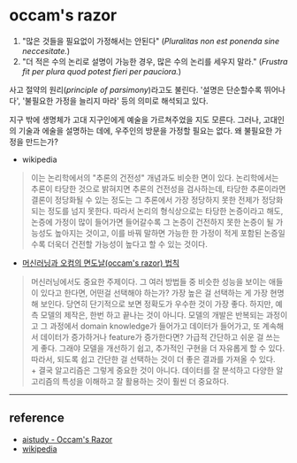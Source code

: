 # occam's razor

1. "많은 것들을 필요없이 가정해서는 안된다" (*Pluralitas non est ponenda sine neccesitate.*)
2. "더 적은 수의 논리로 설명이 가능한 경우, 많은 수의 논리를 세우지 말라." (*Frustra fit per plura quod potest fieri per pauciora.*)

사고 절약의 원리(*principle of parsimony*)라고도 불린다. '설명은 단순할수록 뛰어나다', '불필요한 가정을 늘리지 마라' 등의 의미로 해석되고 있다.  

지구 밖에 생명체가 고대 지구인에게 예술을 가르쳐주었을 지도 모른다. 그러나, 고대인의 기술과 에술을 설명하는 데에, 우주인의 방문을 가정할 필요는 없다. 왜 불필요한 가정을 만드는가? 

* wikipedia
> 이는 논리학에서의 "추론의 건전성" 개념과도 비슷한 면이 있다. 논리학에서는 추론이 타당한 것으로 밝혀지면 추론의 건전성을 검사하는데, 타당한 추론이라면 결론이 정당화될 수 있는 정도는 그 추론에서 가장 정당하지 못한 전제가 정당화되는 정도를 넘지 못한다. 따라서 논리의 형식상으로는 타당한 논증이라고 해도, 논증에 가정이 많이 들어가면 들어갈수록 그 논증이 건전하지 못한 논증이 될 가능성도 높아지는 것이고, 이를 바꿔 말하면 가능한 한 가정이 적게 포함된 논증일수록 더욱더 건전할 가능성이 높다고 할 수 있는 것이다.

* [머신러닝과 오컴의 면도날(occam's razor) 법칙](https://www.youtube.com/watch?v=iWtdGpSYEC0)
> 머신러닝에서도 중요한 주제이다. 그 여러 방법들 중 비슷한 성능을 보이는 애들이 있다고 한다면, 어떤걸 선택해야 하는가?
가장 높은 걸 선택하는 게 가장 현명해 보인다. 당연히 단기적으로 보면 정확도가 우수한 것이 가장 좋다. 하지만, 예측 모델의 제작은, 한번 하고 끝나는 것이 아니다. 모델의 개발은 반복되는 과정이고 그 과정에서 domain knowledge가 들어가고 데이터가 들어가고, 또 계속해서 데이터가 증가하거나 feature가 증가한다면? 가급적 간단하고 쉬운 걸 쓰는 게 좋다. 그래야 모델을 개선하기 쉽고, 추가적인 구현을 더 자유롭게 할 수 있다.따라서, 되도록 쉽고 간단한 걸 선택하는 것이 더 좋은 결과를 가져올 수 있다.  
\+ 결국 알고리즘은 그렇게 중요한 것이 아니다. 데이터를 잘 분석하고 다양한 알고리즘의 특성을 이해하고 잘 활용하는 것이 훨씬 더 중요하다.



---
## **reference**
* [aistudy - Occam's Razor](http://www.aistudy.co.kr/heuristic/occams_razor.htm)
* [wikipedia](https://ko.wikipedia.org/wiki/%EC%98%A4%EC%BB%B4%EC%9D%98_%EB%A9%B4%EB%8F%84%EB%82%A0)